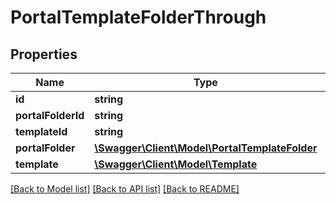 # PortalTemplateFolderThrough

## Properties
Name | Type | Description | Notes
------------ | ------------- | ------------- | -------------
**id** | **string** |  | [optional] 
**portalFolderId** | **string** |  | [optional] 
**templateId** | **string** |  | [optional] 
**portalFolder** | [**\Swagger\Client\Model\PortalTemplateFolder**](PortalTemplateFolder.md) |  | [optional] 
**template** | [**\Swagger\Client\Model\Template**](Template.md) |  | [optional] 

[[Back to Model list]](../README.md#documentation-for-models) [[Back to API list]](../README.md#documentation-for-api-endpoints) [[Back to README]](../README.md)


